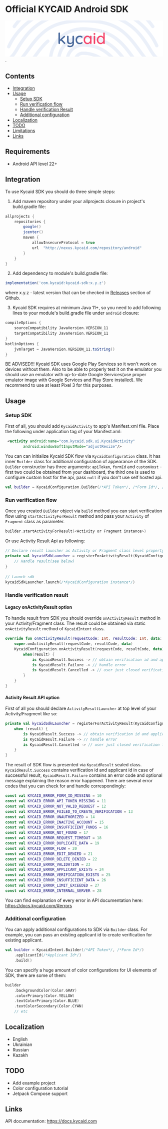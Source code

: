 # Official KYCAID Android SDK

![GitHub Logo](/art/logo_new_entry.png).

## Contents

* [Integration](#integration)
* [Usage](#usage)
    - [Setup SDK](#setup-sdk)
    - [Run verification flow](#run-verification-flow)
    - [Handle verification Result](#handle-verification-result)
    - [Additional configuration](#additional-configuration)
* [Localization](#localization)
* [TODO](#todo)
* [Limitations](#limitations)
* [Links](#links)

## Requirements

* Android API level 22+

## Integration
To use Kycaid SDK you should do three simple steps:
1. Add maven repository under your allprojects closure in project's build.gradle file:
```gradle
allprojects {
    repositories {
        google()
        jcenter()
        maven {
            allowInsecureProtocol = true
            url  "http://nexus.kycaid.com/repository/android"
        }
    }
}
```
2. Add dependency to module's build.gradle file:
```gradle
implementation('com.kycaid:kycaid-sdk:x.y.z')
```
where x.y.z - latest version that can be checked in [Releases](https://github.com/kycaid/android-sdk/releases) section of Github.

3. Kycaid SDK requires at minimum Java 11+, so you need to add following lines to your module's build.gradle file under ```android``` closure:
```gradle
compileOptions {
    sourceCompatibility JavaVersion.VERSION_11
    targetCompatibility JavaVersion.VERSION_11
}
kotlinOptions {
    jvmTarget = JavaVersion.VERSION_11.toString()
}
```

BE ADVISED!!!
Kycaid SDK uses Google Play Services so it won't work on devices without them. Also to be able to properly test it on the emulator you should use an emulator with up-to-date Google Services(use proper emulator image with Google Services and Play Store installed). We recommend to use at least Pixel 3 for this purposes.
## Usage

### Setup SDK

First of all, you should add ```KycaidActivity``` to app's Manifest.xml  file.
Place the following under application tag of your Manifest.xml:
```xml
 <activity android:name="com.kycaid.sdk.ui.KycaidActivity"
        android:windowSoftInputMode="adjustResize"/>
```

You can can initialize Kycaid SDK flow via ```KycaidConfiguration``` class. It has inner ```Builder``` class for additional configuration of appearance of the SDK. ```Builder``` constructor has three arguments: ```apiToken```, ```formId``` and ```customHost``` - first two could be obtained from your dashboard, the third one is used to configure custom host for the api, pass ```null``` if you don't use self hosted api.
```kotlin
val builder = KycaidConfiguration.Builder(/*API Token*/, /*Form Id*/, /*custom host*/).build()
```

### Run verification flow

Once you created ```Builder``` object via ```build``` method you can start verification flow using ```startActivityForResult``` method and pass your ```Activity``` of ```Fragment``` class as parameter.
```kotlin
builder.startActivityForResult(<Activity or Fragment instance>)
```
Or use Activity Result Api as following:
```kotlin
// Declare result launcher as Activity or Fragment class level property
private val kycaidSdkLauncher = registerForActivityResult(KycaidConfiguration.CreateVerification()) { kycaidResult ->
    // Handle result(see below)
}

// Launch sdk
kycaidSdkLauncher.launch(/*KycaidConfiguration instance*/)
```

### Handle verification result

#### Legacy onActivityResult option

To handle result from SDK you should override ```onActivityResult``` method in your Activity/Fragment class. The result could be obtained via static ```onActivityResult``` method of ```KycaidIntent``` class.
```kotlin
override fun onActivityResult(requestCode: Int, resultCode: Int, data: Intent?) {
    super.onActivityResult(requestCode, resultCode, data)
    KycaidConfiguration.onActivityResult(requestCode, resultCode, data) { result ->
        when(result) {
            is KycaidResult.Success -> // obtain verification id and applicant id
            is KycaidResult.Failure -> // handle error
            is KycaidResult.Cancelled -> // user just closed verification flow
        }
    }
}
```

#### Activity Result API option

First of all you should declare ```ActivityResultLauncher``` at top level of your Activity/Fragment like so:
```kotlin
private val kycaidSdkLauncher = registerForActivityResult(KycaidConfiguration.CreateVerification()) { result ->
    when (result) {
        is KycaidResult.Success -> // obtain verification id and applicant id
        is KycaidResult.Failure -> // handle error
        is KycaidResult.Cancelled -> // user just closed verification flow
    }
}
```

The result of SDK flow is presented via ```KycaidResult``` sealed class. ```KycaidResult.Success``` contains verification id and applicant id in case of successful result, ```KycaidResult.Failure``` contains an error code and optional message explaining the reason error happened.
There are several error codes that you can check for and handle correspondingly:
```kotlin
const val KYCAID_ERROR_FORM_ID_MISSING = 10
const val KYCAID_ERROR_API_TOKEN_MISSING = 11
const val KYCAID_ERROR_NOT_VALID_REQUEST = 12
const val KYCAID_ERROR_FAILED_TO_CREATE_VERIFICATION = 13
const val KYCAID_ERROR_UNAUTHORIZED = 14
const val KYCAID_ERROR_INACTIVE_ACCOUNT = 15
const val KYCAID_ERROR_INSUFFICIENT_FUNDS = 16
const val KYCAID_ERROR_NOT_FOUND = 17
const val KYCAID_ERROR_REQUEST_TIMEOUT = 18
const val KYCAID_ERROR_DUPLICATE_DATA = 19
const val KYCAID_ERROR_FLOW = 20
const val KYCAID_ERROR_EDIT_DENIED = 21
const val KYCAID_ERROR_DELETE_DENIED = 22
const val KYCAID_ERROR_VALIDATION = 23
const val KYCAID_ERROR_APPLICANT_EXISTS = 24
const val KYCAID_ERROR_VERIFICATION_EXISTS = 25
const val KYCAID_ERROR_INSUFFICIENT_DATA = 26
const val KYCAID_ERROR_LIMIT_EXCEEDED = 27
const val KYCAID_ERROR_INTERNAL_SERVER = 28
```

You can find explanation of every error in API documentation here: https://docs.kycaid.com/#errors

### Additional configuration

You can apply additional configurations to SDK via ```Builder``` class. For example, you can pass an existing applicant id to create verification for existing applicant.
```kotlin
val builder = KycaidIntent.Builder(/*API Token*/, /*Form Id*/)
    .applicantId(/*Applicant Id*/)
    .build()
```
You can specify a huge amount of color configurations for UI elements of SDK, there are some of them:
```kotlin
builder
    .backgroundColor(Color.GRAY)
    .colorPrimary(Color.YELLOW)
    .textColorPrimary(Color.BLUE)
    .textColorSecondary(Color.CYAN)
    // etc
```

## Localization

* English
* Ukrainian
* Russian
* Kazakh

## TODO

* Add example project
* Color configuration tutorial
* Jetpack Compose support

## Links

API documentation:
https://docs.kycaid.com
